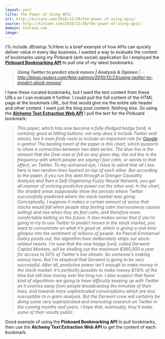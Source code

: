 ```yaml
---
layout: post
title: The Power of Using APIs
url: http://kinlane.com/2010/12/30/the-power-of-using-apis/
source: http://kinlane.com/2010/12/30/the-power-of-using-apis/
domain: kinlane.com
image: 
---
```

{% include JB/setup %}Here is a brief example of how APIs can quickly deliver value in every day business. I wanted a way to evaluate the content of bookmarks using my Pinboard (anti-social) application So I employed the <a href="Here%20is%20a%20brief%20example%20of%20how%20APIs%20can%20quickly%20deliver%20value%20in%20every%20day%20business.%20I%20wanted%20a%20way%20to%20evaluate%20the%20content%20of%20bookmarks%20using%20my%20Pinboard%20(anti-social)%20application%20So%20I%20employed%20the%20%3Cstrong%3EPinboard%20API%3C/strong%3E%20to%20pull%20one%20of%20my%20latest%20bookmarks:%20%3Cblockquote%3E%3Cem%3E%3Cstrong%3EUsing%20%3Ca%20href=&quot;http://www.kinlane.com/category/twitter/&quot;%3ETwitter%3C/a%3E%20to%20predict%20stock%20moves%20|%20Analysis%20&amp;%20Opinion%3C/strong%3E%20|%20-%20%3Ca%20href=&quot;http://blogs.reuters.com/felix-salmon/2010/12/23/using-twitter-to-predict-stock-moves/&quot;%3Ehttp://blogs.reuters.com/felix-salmon/2010/12/23/using-twitter-to-predict-stock-moves/%3C/a%3E%3C/em%3E%3C/blockquote%3E%20I%20have%20these%20curated%20bookmarks,%20but%20I%20want%20the%20text%20content%20from%20these%20URLs%20so%20I%20can%20evaluate%20it%20further.%20I%20could%20pull%20the%20full%20content%20of%20the%20HTML%20page%20at%20the%20bookmark%20URL,%20but%20that%20would%20give%20me%20the%20entire%20site%20header%20and%20other%20content.%20I%20want%20just%20the%20blog%20post%20content.%20Nothing%20else.%20So%20using%20the%20%3Cstrong%3EAlchemy%20Text%20Extraction%20Web%20API%3C/strong%3E%20I%20pull%20the%20text%20for%20the%20Pinboard%20bookmark:%20%3Cblockquote%3E%3Cem%3EThis%20paper,%20which%20has%20now%20become%20a%20fully-fledged%20hedge%20fund,%20is%20certainly%20good%20at%20hitting%20buttons:%20not%20only%20does%20it%20include%20Twitter%20and%20stocks,%20but%20it%20even%20finds%20room%20to%20include%20an%20important%20role%20for%20%3Ca%20href=&quot;http://www.kinlane.com/category/google/&quot;%3EGoogle%3C/a%3E%20n-grams!%20The%20beating%20heart%20of%20the%20paper%20is%20this%20chart,%20which%20purports%20to%20show%20a%20connection%20between%20two%20data%20series.%20The%20blue%20line%20is%20the%20amount%20that%20the%20Dow%20rose%20or%20fell%20on%20any%20given%20day;%20the%20red%20line%20is%20the%20frequency%20with%20which%20people%20are%20saying%20I%20feel%20calm,%20or%20words%20to%20that%20effect,%20on%20Twitter.%3C/em%3E%20%3Cem%3E%20To%20my%20untrained%20eye,%20I%20have%20to%20admit%20that%20all%20I%20see%20here%20is%20two%20random%20lines%20layered%20on%20top%20of%20each%20other.%20But%20according%20to%20the%20paper,%20if%20you%20run%20this%20data%20through%20a%20Granger%20Causality%20Analysis%20and%20then%20a%20Self-Organizing%20Fuzzy%20Neural%20Network,%20you%20get%20all%20manner%20of%20enticing%20predictive%20power%20out%20the%20other%20end.%20In%20the%20chart,%20the%20shaded%20areas%20supposedly%20show%20the%20periods%20where%20Twitter%20successfully%20predicted%20where%20the%20stock%20market%20was%20going.%20Conceptually,%20I%20suppose%20it%20makes%20a%20certain%20amount%20of%20sense%20that%20stocks%20would%20fall%20when%20people%20stop%20feeling%20calm%20(nervousness%20causes%20selling)%20and%20rise%20when%20they%20do%20feel%20calm,%20and%20therefore%20more%20comfortable%20betting%20on%20the%20future.%20It%20also%20makes%20sense%20that%20if%20you're%20going%20to%20try%20to%20use%20Twitter%20to%20predict%20moves%20in%20the%20stock%20market,%20you%20want%20to%20concentrate%20on%20what%20it's%20good%20at,%20which%20is%20giving%20a%20real-time%20glimpse%20into%20the%20sentiment%20of%20millions%20of%20people.%20As%20Pascal-Emmanuel%20Gobry%20points%20out,%20the%20algorithm%20here%20deliberately%20strips%20out%20stock-related%20tweets.%20I'm%20sure%20that%20the%20new%20hedge%20fund,%20called%20Derwent%20Capital%20Markets,%20will%20be%20shelling%20out%20the%20maximum%20$360,000%20a%20year%20for%20access%20to%2050%%20of%20Twitter's%20live%20stream.%20So%20someone's%20making%20money%20here.%20But%20I'm%20skeptical%20that%20Derwent%20is%20going%20to%20be%20very%20successful.%20After%20all,%20predictive%20power%20isn't%20enough%20to%20make%20money%20in%20the%20stock%20market:%20it's%20perfectly%20possible%20to%20make%20money%2087.6%%20of%20the%20time%20but%20still%20lose%20money%20over%20the%20long%20run.%20I%20also%20suspect%20that%20these%20kind%20of%20algorithms%20are%20going%20to%20have%20difficulty%20keeping%20up%20with%20Twitter%20as%20it%20evolves%20away%20from%20people%20broadcasting%20the%20minutiae%20of%20their%20lives,%20and%20towards%20more%20sophisticated%20conversations%20which%20are%20less%20susceptible%20to%20n-gram%20analysis.%20But%20the%20Derwent%20crew%20will%20certainly%20be%20doing%20some%20very%20sophisticated%20and%20interesting%20research%20on%20Twitter%20in%20the%20coming%20months%20and%20years.%20I%20hope%20that,%20eventually,%20they'll%20make%20some%20of%20their%20results%20public.%3C/em%3E%3C/blockquote%3E%20Good%20example%20of%20using%20the%20%3Cstrong%3EPinboard%20Bookmarking%20API%3C/strong%3E%20to%20pull%20bookmarks,%20then%20use%20the%20%3Cstrong%3EAlchemy%20Text%20Extraction%20Web%20API%3C/strong%3E%20to%20get%20the%20content%20of%20each%20bookmark." target="_blank"><strong>Pinboard Bookmarking API</strong></a> to pull one of my latest bookmarks:
<blockquote>
     <em><strong>Using Twitter to predict stock moves | Analysis &amp; Opinion</strong> | - <a href="http://blogs.reuters.com/felix-salmon/2010/12/23/using-twitter-to-predict-stock-moves/">http://blogs.reuters.com/felix-salmon/2010/12/23/using-twitter-to-predict-stock-moves/</a></em>
</blockquote>I have these curated bookmarks, but I want the text content from these URLs so I can evaluate it further. I could pull the full content of the HTML page at the bookmark URL, but that would give me the entire site header and other content. I want just the blog post content. Nothing else. So using the <a href="http://www.alchemyapi.com/api/text/" target="_blank"><strong>Alchemy Text Extraction Web API</strong></a> I pull the text for the Pinboard bookmark:
<blockquote>
     <em>This paper, which has now become a fully-fledged hedge fund, is certainly good at hitting buttons: not only does it include Twitter and stocks, but it even finds room to include an important role for <a href="http://www.kinlane.com/category/google/">Google</a> n-grams! The beating heart of the paper is this chart, which purports to show a connection between two data series. The blue line is the amount that the Dow rose or fell on any given day; the red line is the frequency with which people are saying I feel calm, or words to that effect, on Twitter.</em> <em>To my untrained eye, I have to admit that all I see here is two random lines layered on top of each other. But according to the paper, if you run this data through a Granger Causality Analysis and then a Self-Organizing Fuzzy Neural Network, you get all manner of enticing predictive power out the other end. In the chart, the shaded areas supposedly show the periods where Twitter successfully predicted where the stock market was going. Conceptually, I suppose it makes a certain amount of sense that stocks would fall when people stop feeling calm (nervousness causes selling) and rise when they do feel calm, and therefore more comfortable betting on the future. It also makes sense that if you're going to try to use Twitter to predict moves in the stock market, you want to concentrate on what it's good at, which is giving a real-time glimpse into the sentiment of millions of people. As Pascal-Emmanuel Gobry points out, the algorithm here deliberately strips out stock-related tweets. I'm sure that the new hedge fund, called Derwent Capital Markets, will be shelling out the maximum $360,000 a year for access to 50% of Twitter's live stream. So someone's making money here. But I'm skeptical that Derwent is going to be very successful. After all, predictive power isn't enough to make money in the stock market: it's perfectly possible to make money 87.6% of the time but still lose money over the long run. I also suspect that these kind of algorithms are going to have difficulty keeping up with Twitter as it evolves away from people broadcasting the minutiae of their lives, and towards more sophisticated conversations which are less susceptible to n-gram analysis. But the Derwent crew will certainly be doing some very sophisticated and interesting research on Twitter in the coming months and years. I hope that, eventually, they'll make some of their results public.</em>
</blockquote>Good example of using the <strong>Pinboard Bookmarking API</strong> to pull bookmarks, then use the <strong>Alchemy Text Extraction Web API</strong> to get the content of each bookmark.
